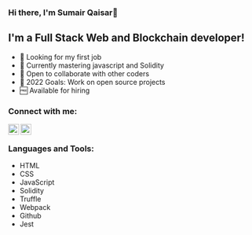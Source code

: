 ### Hi there, I'm Sumair Qaisar👋 

## I'm a Full Stack Web and Blockchain developer!

- 🔭 Looking for my first job
- 🌱 Currently mastering javascript and Solidity
- 👯 Open to collaborate with other coders
- 🥅 2022 Goals: Work on open source projects
- 🆓 Available for hiring

### Connect with me:

[<img align="left" alt="codeSTACKr | Twitter" width="22px" src="https://cdn.jsdelivr.net/npm/simple-icons@v3/icons/twitter.svg" />](https://twitter.com/sumair_qaisar)
[<img align="left" alt="codeSTACKr | LinkedIn" width="22px" src="https://cdn.jsdelivr.net/npm/simple-icons@v3/icons/linkedin.svg" />](https://linkedin.com/in/sumair-qaisar-jadoon-84a877164)

<br />

### Languages and Tools:
- HTML
- CSS
- JavaScript
- Solidity
- Truffle
- Webpack
- Github
- Jest
